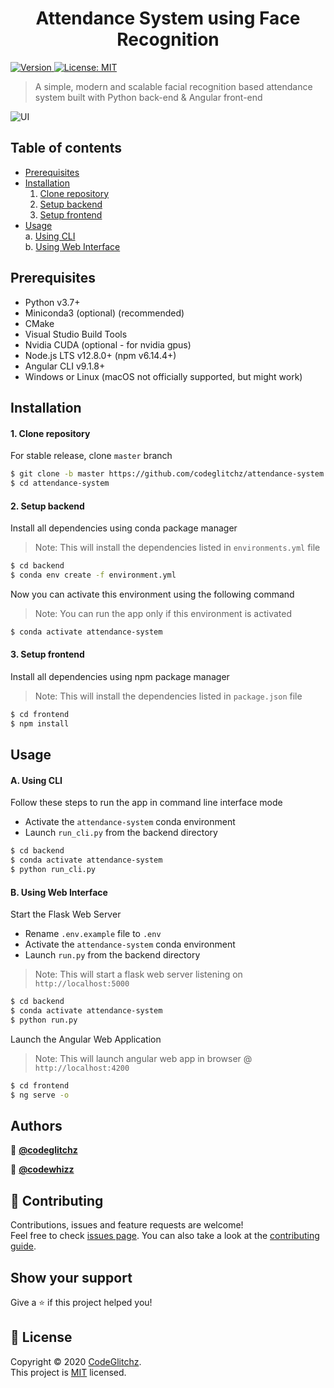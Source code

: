 <h1 align="center">Attendance System using Face Recognition</h1>
<p>
  <a href="https://github.com/codeglitchz/attendance-system/releases/tag/v2.0.0" target="_blank">
    <img alt="Version" src="https://img.shields.io/badge/version-v2.0.0-blue.svg?cacheSeconds=2592000" />
  </a>
  <a href="https://github.com/codeglitchz/attendance-system/blob/master/LICENSE" target="_blank">
    <img alt="License: MIT" src="https://img.shields.io/github/license/codeglitchz/attendance-system" />
  </a>
</p>

> A simple, modern and scalable facial recognition based attendance system 
> built with Python back-end & Angular front-end

![UI](sample/ui.gif)

## Table of contents
* [Prerequisites](#prerequisites)
* [Installation](#installation)
    1. [Clone repository](#1-clone-repository)
    2. [Setup backend](#2-setup-backend)
    3. [Setup frontend](#3-setup-frontend)
* [Usage](#usage)\
    a. [Using CLI](#a-using-cli)\
    b. [Using Web Interface](#b-using-web-interface)

## Prerequisites

* Python v3.7+
* Miniconda3 (optional) (recommended)
* CMake
* Visual Studio Build Tools
* Nvidia CUDA (optional - for nvidia gpus)
* Node.js LTS v12.8.0+ (npm v6.14.4+)
* Angular CLI v9.1.8+
* Windows or Linux (macOS not officially supported, but might work)

## Installation

#### 1. Clone repository
For stable release, clone `master` branch
```sh
$ git clone -b master https://github.com/codeglitchz/attendance-system.git
$ cd attendance-system
```
#### 2. Setup backend

Install all dependencies using conda package manager
> Note: This will install the dependencies listed in `environments.yml` file
```sh
$ cd backend
$ conda env create -f environment.yml
```
Now you can activate this environment using the following command
> Note: You can run the app only if this environment is activated
```sh
$ conda activate attendance-system
```

#### 3. Setup frontend
Install all dependencies using npm package manager
> Note: This will install the dependencies listed in `package.json` file
```sh
$ cd frontend
$ npm install
```

## Usage

#### A. Using CLI
Follow these steps to run the app in command line interface mode
* Activate the `attendance-system` conda environment
* Launch `run_cli.py` from the backend directory
```sh
$ cd backend
$ conda activate attendance-system
$ python run_cli.py
```

#### B. Using Web Interface
Start the Flask Web Server 
* Rename `.env.example` file to `.env`
* Activate the `attendance-system` conda environment
* Launch `run.py` from the backend directory
> Note: This will start a flask web server listening on `http://localhost:5000`
```sh
$ cd backend
$ conda activate attendance-system
$ python run.py
```
Launch the Angular Web Application
> Note: This will launch angular web app in browser @ `http://localhost:4200`
```sh
$ cd frontend
$ ng serve -o
```

## Authors

👤 [**@codeglitchz**](https://github.com/codeglitchz)

👤 [**@codewhizz**](https://github.com/codewhizz)

## 🤝 Contributing

Contributions, issues and feature requests are welcome!<br />Feel free to check [issues page](https://github.com/codeglitchz/attendance-system/issues). You can also take a look at the [contributing guide](https://github.com/codeglitchz/attendance-system/blob/master/CONTRIBUTING.md).

## Show your support

Give a ⭐️ if this project helped you!

## 📝 License

Copyright © 2020 [CodeGlitchz](https://github.com/codeglitchz). <br />
This project is [MIT](https://github.com/codeglitchz/attendance-system/blob/master/LICENSE) licensed.
